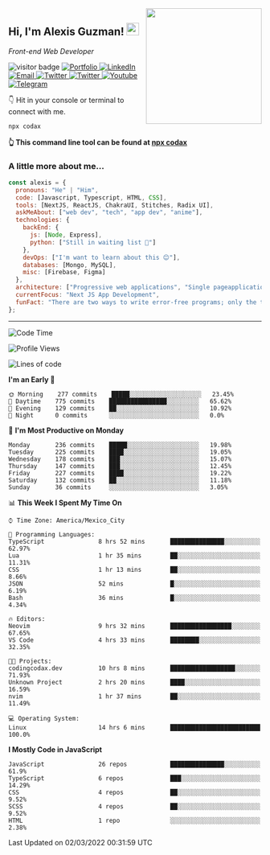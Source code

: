 <img align='right' src="https://media.giphy.com/media/M9gbBd9nbDrOTu1Mqx/giphy.gif" width="230">
<h2>Hi, I'm Alexis Guzman! <img src="https://media.giphy.com/media/hvRJCLFzcasrR4ia7z/giphy.gif" width="25px"></h2>
<p><em>Front-end Web Developer</em></p>

<p>
  <img src="https://visitor-badge.glitch.me/badge?page_id=a12989x.a12989x&left_color=black&right_color=gray" alt="visitor badge"/>
  <a href='https://www.codingcodax.dev/' target='_blank'>
    <img alt='Portfolio' src='https://img.shields.io/badge/Portfolio-black?logo=vercel&style=flat-square'>
  </a>
  <a href='https://linkedin.com/in/codax/' target='_blank'>
    <img alt='LinkedIn' src='https://img.shields.io/badge/LinkedIn-black?logo=LinkedIn&style=flat-square'>
  </a>
  <a href='mailto:codaxtech@gmail.com' target='_blank'>
    <img alt='Email' src='https://img.shields.io/badge/Email-black?logo=Gmail&style=flat-square'>
  </a>
  <a href='https://twitter.com/codingcodax' target='_blank'>
    <img alt='Twitter' src='https://img.shields.io/badge/Twitter-black?logo=Twitter&style=flat-square'>
  </a>
  <a href='https://www.instagram.com/codingcodax/' target='_blank'>
    <img alt='Twitter' src='https://img.shields.io/badge/Instagram-black?logo=Instagram&style=flat-square'>
  </a>
  <a href='https://www.youtube.com/channel/UCMY0GhV1HuX4XdbgalC77VQ' target='_blank'>
    <img alt='Youtube' src='https://img.shields.io/badge/YouTube-black?logo=Youtube&style=flat-square'>
  </a>
  <a href='https://t.me/codingcodax' target='_blank'>
    <img alt='Telegram' src='https://img.shields.io/badge/Telegram-black?logo=Telegram&logoColor=ffffff&style=flat-square'>
  </a>
</p>

👇 Hit in your console or terminal to connect with me.

```bash
npx codax
```
**👆 This command line tool can be found at [npx codax](https://github.com/a12989x/npx-codax)**

<h3>A little more about me...</h3>

```javascript
const alexis = {
  pronouns: "He" | "Him",
  code: [Javascript, Typescript, HTML, CSS],
  tools: [NextJS, ReactJS, ChakraUI, Stitches, Radix UI],
  askMeAbout: ["web dev", "tech", "app dev", "anime"],
  technologies: {
    backEnd: {
      js: [Node, Express],
      python: ["Still in waiting list 🥲"]
    },
    devOps: ["I'm want to learn about this 😊"],
    databases: [Mongo, MySQL],
    misc: [Firebase, Figma]
  },
  architecture: ["Progressive web applications", "Single pageapplications"],
  currentFocus: "Next JS App Development",
  funFact: "There are two ways to write error-free programs; only the third one works"
};
```

---

<!--START_SECTION:waka-->
![Code Time](http://img.shields.io/badge/Code%20Time-687%20hrs%2054%20mins-blue)

![Profile Views](http://img.shields.io/badge/Profile%20Views-18-blue)

![Lines of code](https://img.shields.io/badge/From%20Hello%20World%20I%27ve%20Written-1%20Million%20lines%20of%20code-blue)

**I'm an Early 🐤** 

```text
🌞 Morning    277 commits    █████░░░░░░░░░░░░░░░░░░░░   23.45% 
🌆 Daytime    775 commits    ████████████████░░░░░░░░░   65.62% 
🌃 Evening    129 commits    ██░░░░░░░░░░░░░░░░░░░░░░░   10.92% 
🌙 Night      0 commits      ░░░░░░░░░░░░░░░░░░░░░░░░░   0.0%

```
📅 **I'm Most Productive on Monday** 

```text
Monday       236 commits    █████░░░░░░░░░░░░░░░░░░░░   19.98% 
Tuesday      225 commits    ████░░░░░░░░░░░░░░░░░░░░░   19.05% 
Wednesday    178 commits    ███░░░░░░░░░░░░░░░░░░░░░░   15.07% 
Thursday     147 commits    ███░░░░░░░░░░░░░░░░░░░░░░   12.45% 
Friday       227 commits    ████░░░░░░░░░░░░░░░░░░░░░   19.22% 
Saturday     132 commits    ██░░░░░░░░░░░░░░░░░░░░░░░   11.18% 
Sunday       36 commits     ░░░░░░░░░░░░░░░░░░░░░░░░░   3.05%

```


📊 **This Week I Spent My Time On** 

```text
⌚︎ Time Zone: America/Mexico_City

💬 Programming Languages: 
TypeScript               8 hrs 52 mins       ███████████████░░░░░░░░░░   62.97% 
Lua                      1 hr 35 mins        ██░░░░░░░░░░░░░░░░░░░░░░░   11.31% 
CSS                      1 hr 13 mins        ██░░░░░░░░░░░░░░░░░░░░░░░   8.66% 
JSON                     52 mins             █░░░░░░░░░░░░░░░░░░░░░░░░   6.19% 
Bash                     36 mins             █░░░░░░░░░░░░░░░░░░░░░░░░   4.34%

🔥 Editors: 
Neovim                   9 hrs 32 mins       █████████████████░░░░░░░░   67.65% 
VS Code                  4 hrs 33 mins       ████████░░░░░░░░░░░░░░░░░   32.35%

🐱‍💻 Projects: 
codingcodax.dev          10 hrs 8 mins       ██████████████████░░░░░░░   71.93% 
Unknown Project          2 hrs 20 mins       ████░░░░░░░░░░░░░░░░░░░░░   16.59% 
nvim                     1 hr 37 mins        ██░░░░░░░░░░░░░░░░░░░░░░░   11.49%

💻 Operating System: 
Linux                    14 hrs 6 mins       █████████████████████████   100.0%

```

**I Mostly Code in JavaScript** 

```text
JavaScript               26 repos            ███████████████░░░░░░░░░░   61.9% 
TypeScript               6 repos             ███░░░░░░░░░░░░░░░░░░░░░░   14.29% 
CSS                      4 repos             ██░░░░░░░░░░░░░░░░░░░░░░░   9.52% 
SCSS                     4 repos             ██░░░░░░░░░░░░░░░░░░░░░░░   9.52% 
HTML                     1 repo              ░░░░░░░░░░░░░░░░░░░░░░░░░   2.38%

```



 Last Updated on 02/03/2022 00:31:59 UTC
<!--END_SECTION:waka-->
